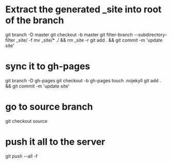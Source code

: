 # Extract the generated _site into root of the branch
git branch -D master
git checkout -b master
git filter-branch --subdirectory-filter _site/ -f
mv _site/* ./ && rm _site -r
git add . && git commit -m 'update site'


# sync it to gh-pages
git branch -D gh-pages
git checkout -b gh-pages
touch .nojekyll
git add . && git commit -m 'update site'

# go to source branch
git checkout source

# push it all to the server 
git push --all -f
